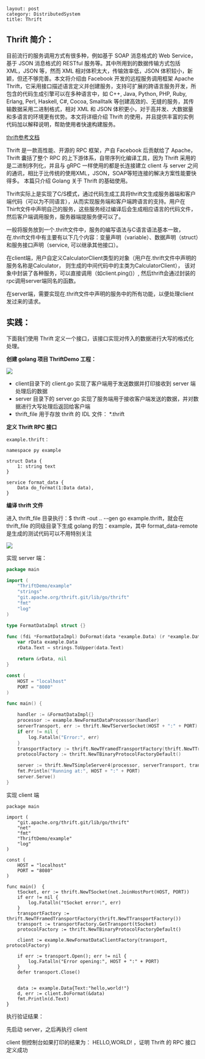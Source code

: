 ```
layout: post
category: DistributedSystem
title: Thrift
```

## Thrift 简介：

目前流行的服务调用方式有很多种，例如基于 SOAP 消息格式的 Web Service，基于 JSON 消息格式的 RESTful 服务等。其中所用到的数据传输方式包括 XML，JSON 等，然而 XML 相对体积太大，传输效率低，JSON 体积较小，新颖，但还不够完善。本文将介绍由 Facebook 开发的远程服务调用框架 Apache Thrift，它采用接口描述语言定义并创建服务，支持可扩展的跨语言服务开发，所包含的代码生成引擎可以在多种语言中，如 C++, Java, Python, PHP, Ruby, Erlang, Perl, Haskell, C#, Cocoa, Smalltalk 等创建高效的、无缝的服务，其传输数据采用二进制格式，相对 XML 和 JSON 体积更小，对于高并发、大数据量和多语言的环境更有优势。本文将详细介绍 Thrift 的使用，并且提供丰富的实例代码加以解释说明，帮助使用者快速构建服务。

[thrift参考文档](https://www.ibm.com/developerworks/cn/java/j-lo-apachethrift/index.html)

Thrift 是一款高性能、开源的 RPC 框架，产自 Facebook 后贡献给了 Apache，Thrift 囊括了整个 RPC 的上下游体系，自带序列化编译工具，因为 Thrift 采用的是二进制序列化，并且与 gRPC 一样使用的都是长连接建立 client 与 server 之间的通讯，相比于比传统的使用XML，JSON，SOAP等短连接的解决方案性能要快得多。
本篇只介绍 Golang 关于 Thrift 的基础使用。

Thrift实际上是实现了C/S模式，通过代码生成工具将thrift文生成服务器端和客户端代码（可以为不同语言），从而实现服务端和客户端跨语言的支持。用户在Thirft文件中声明自己的服务，这些服务经过编译后会生成相应语言的代码文件，然后客户端调用服务，服务器端提服务便可以了。

一般将服务放到一个.thrift文件中，服务的编写语法与C语言语法基本一致，在.thrift文件中有主要有以下几个内容：变量声明（variable）、数据声明（struct）和服务接口声明（service, 可以继承其他接口）。

在client端，用户自定义CalculatorClient类型的对象（用户在.thrift文件中声明的服务名称是Calculator， 则生成的中间代码中的主类为CalculatorClient）， 该对象中封装了各种服务，可以直接调用（如client.ping()）, 然后thrift会通过封装的rpc调用server端同名的函数。

在server端，需要实现在.thrift文件中声明的服务中的所有功能，以便处理client发过来的请求。

 

## 实践：
下面我们使用 Thrift 定义一个接口，该接口实现对传入的数据进行大写的格式化处理。

**创建 golang 项目 ThriftDemo 工程：**

![](https://upload-images.jianshu.io/upload_images/208550-bcb893005250db84.png?imageMogr2/auto-orient/strip%7CimageView2/2/w/473/format/webp)

- client目录下的 client.go 实现了客户端用于发送数据并打印接收到 server 端处理后的数据
- server 目录下的 server.go 实现了服务端用于接收客户端发送的数据，并对数据进行大写处理后返回给客户端
- thrift_file 用于存放 thrift 的 IDL 文件： *.thrift

**定义 Thrift RPC 接口**
```
example.thrift：

namespace py example

struct Data {
    1: string text
}

service format_data {
    Data do_format(1:Data data),
}
```

**编译 thrift 文件**

进入 thrift_file 目录执行：$ thrift -out .. --gen go example.thrift，就会在 thrift_file 的同级目录下生成 golang 的包：example，其中 format_data-remote 是生成的测试代码可以不用特别关注

![](https://upload-images.jianshu.io/upload_images/208550-03e830dbda815157.png?imageMogr2/auto-orient/strip%7CimageView2/2/w/470/format/webp)

实现 server 端：

```go
package main

import (
    "ThriftDemo/example"
    "strings"
    "git.apache.org/thrift.git/lib/go/thrift"
    "fmt"
    "log"
)

type FormatDataImpl struct {}

func (fdi *FormatDataImpl) DoFormat(data *example.Data) (r *example.Data, err error){
    var rData example.Data
    rData.Text = strings.ToUpper(data.Text)

    return &rData, nil
}

const (
    HOST = "localhost"
    PORT = "8080"
)

func main() {

    handler := &FormatDataImpl{}
    processor := example.NewFormatDataProcessor(handler)
    serverTransport, err := thrift.NewTServerSocket(HOST + ":" + PORT)
    if err != nil {
        log.Fatalln("Error:", err)
    }
    transportFactory := thrift.NewTFramedTransportFactory(thrift.NewTTransportFactory())
    protocolFactory := thrift.NewTBinaryProtocolFactoryDefault()

    server := thrift.NewTSimpleServer4(processor, serverTransport, transportFactory, protocolFactory)
    fmt.Println("Running at:", HOST + ":" + PORT)
    server.Serve()
}

```


实现 client 端

```
package main

import (
    "git.apache.org/thrift.git/lib/go/thrift"
    "net"
    "fmt"
    "ThriftDemo/example"
    "log"
)

const (
    HOST = "localhost"
    PORT = "8080"
)

func main()  {
    tSocket, err := thrift.NewTSocket(net.JoinHostPort(HOST, PORT))
    if err != nil {
        log.Fatalln("tSocket error:", err)
    }
    transportFactory := thrift.NewTFramedTransportFactory(thrift.NewTTransportFactory())
    transport := transportFactory.GetTransport(tSocket)
    protocolFactory := thrift.NewTBinaryProtocolFactoryDefault()

    client := example.NewFormatDataClientFactory(transport, protocolFactory)

    if err := transport.Open(); err != nil {
        log.Fatalln("Error opening:", HOST + ":" + PORT)
    }
    defer transport.Close()


    data := example.Data{Text:"hello,world!"}
    d, err := client.DoFormat(&data)
    fmt.Println(d.Text)
}

```
执行验证结果：

先启动 server，之后再执行 client

client 侧控制台如果打印的结果为： HELLO,WORLD! ，证明 Thrift 的 RPC 接口定义成功
